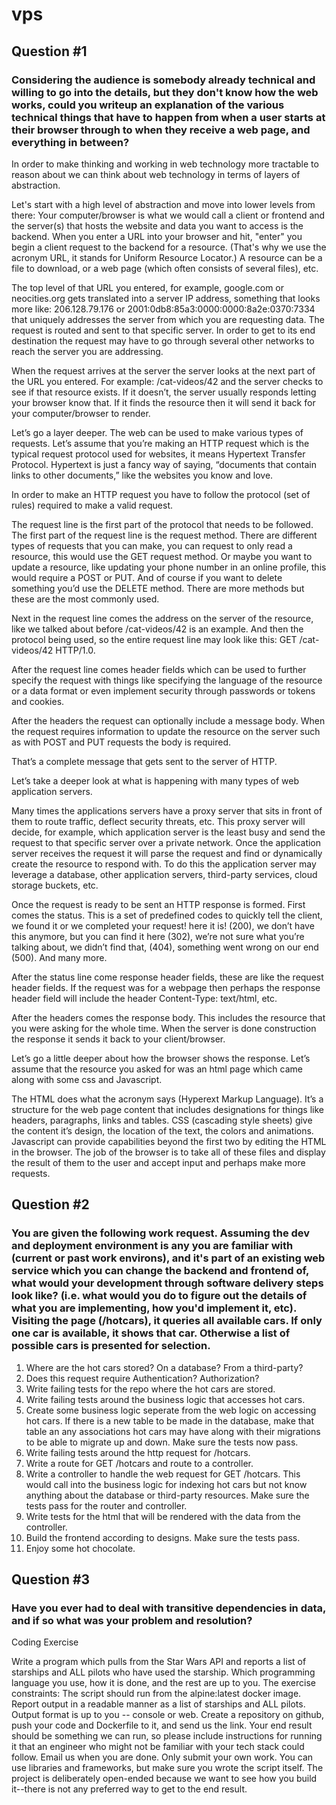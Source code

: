 # vps

## Question #1

### Considering the audience is somebody already technical and willing to go into the details, but they don't know how the web works, could you writeup an explanation of the various technical things that have to happen from when a user starts at their browser through to when they receive a web page, and everything in between?

In order to make thinking and working in web technology more tractable to reason about we can think about web technology in terms of layers of abstraction.

Let's start with a high level of abstraction and move into lower levels from there: Your computer/browser is what we would call a client or frontend and the server(s) that hosts the website and data you want to access is the backend. When you enter a URL into your browser and hit, "enter" you begin a client request to the backend for a resource. (That's why we use the acronym URL, it stands for Uniform Resource Locator.) A resource can be a file to download, or a web page (which often consists of several files), etc.

The top level of that URL you entered, for example, google.com or neocities.org gets translated into a server IP address, something that looks more like: 206.128.79.176 or 2001:0db8:85a3:0000:0000:8a2e:0370:7334 that uniquely addresses the server from which you are requesting data. The request is routed and sent to that specific server. In order to get to its end destination the request may have to go through several other networks to reach the server you are addressing.

When the request arrives at the server the server looks at the next part of the URL you entered. For example: /cat-videos/42 and the server checks to see if that resource exists. If it doesn’t, the server usually responds letting your browser know that. If it finds the resource then it will send it back for your computer/browser to render.

Let’s go a layer deeper. The web can be used to make various types of requests. Let’s assume that you’re making an HTTP request which is the typical request protocol used for websites, it means Hypertext Transfer Protocol. Hypertext is just a fancy way of saying, “documents that contain links to other documents,” like the websites you know and love.

In order to make an HTTP request you have to follow the protocol (set of rules) required to make a valid request. 

The request line is the first part of the protocol that needs to be followed. The first part of the request line is the request method. There are different types of requests that you can make, you can request to only read a resource, this would use the GET request method. Or maybe you want to update a resource, like updating your phone number in an online profile, this would require a POST or PUT. And of course if you want to delete something you’d use the DELETE method. There are more methods but these are the most commonly used.

Next in the request line comes the address on the server of the resource, like we talked about before /cat-videos/42 is an example. And then the protocol being used, so the entire request line may look like this: GET /cat-videos/42 HTTP/1.0.

After the request line comes header fields which can be used to further specify the request with things like specifying the language of the resource or a data format or even implement security through passwords or tokens and cookies.

After the headers the request can optionally include a message body. When the request requires information to update the resource on the server such as with POST and PUT requests the body is required.

That’s a complete message that gets sent to the server of HTTP.

Let’s take a deeper look at what is happening with many types of web application servers.

Many times the applications servers have a proxy server that sits in front of them to route traffic, deflect security threats, etc. This proxy server will decide, for example, which application server is the least busy and send the request to that specific server over a private network. Once the application server receives the request it will parse the request and find or dynamically create the resource to respond with. To do this the application server may leverage a database, other application servers, third-party services, cloud storage buckets, etc.

Once the request is ready to be sent an HTTP response is formed. First comes the status. This is a set of predefined codes to quickly tell the client, we found it or we completed your request! here it is! (200), we don’t have this anymore, but you can find it here (302), we’re not sure what you’re talking about, we didn’t find that, (404), something went wrong on our end (500). And many more.

After the status line come response header fields, these are like the request header fields. If the request was for a webpage then perhaps the response header field will include the header Content-Type: text/html, etc.

After the headers comes the response body. This includes the resource that you were asking for the whole time. When the server is done construction the response it sends it back to your client/browser.

Let’s go a little deeper about how the browser shows the response. Let’s assume that the resource you asked for was an html page which came along with some css and Javascript. 

The HTML does what the acronym says (Hyperext Markup Language). It’s a structure for the web page content that includes designations for things like headers, paragraphs, links and tables. CSS (cascading style sheets) give the content it’s design, the location of the text, the colors and animations. Javascript can provide capabilities beyond the first two by editing the HTML in the browser. The job of the browser is to take all of these files and display the result of them to the user and accept input and perhaps make more requests.

## Question #2

### You are given the following work request. Assuming the dev and deployment environment is any you are familiar with (current or past work environs), and it's part of an existing web service which you can change the backend and frontend of, what would your development through software delivery steps look like? (i.e. what would you do to figure out the details of what you are implementing, how you'd implement it, etc). Visiting the page (/hotcars), it queries all available cars. If only one car is available, it shows that car. Otherwise a list of possible cars is presented for selection.

1. Where are the hot cars stored? On a database? From a third-party? 
2. Does this request require Authentication? Authorization?
3. Write failing tests for the repo where the hot cars are stored.
5. Write failing tests around the business logic that accesses hot cars.
6. Create some business logic seperate from the web logic on accessing hot cars. If there is a new table to be made in the database, make that table an any associations hot cars may have along with their migrations to be able to migrate up and down. Make sure the tests now pass.
7. Write failing tests around the http request for /hotcars.
8. Write a route for GET /hotcars and route to a controller.
9. Write a controller to handle the web request for GET /hotcars. This would call into the business logic for indexing hot cars but not know anything about the database or third-party resources. Make sure the tests pass for the router and controller.
10. Write tests for the html that will be rendered with the data from the controller.
11. Build the frontend according to designs. Make sure the tests pass.
12. Enjoy some hot chocolate.

## Question #3

### Have you ever had to deal with transitive dependencies in data, and if so what was your problem and resolution?



Coding Exercise

Write a program which pulls from the Star Wars API and reports a list of starships and ALL pilots who have used the starship. Which programming language you use, how it is done, and the rest are up to you. The exercise constraints:
The script should run from the alpine:latest docker image.
Report output in a readable manner as a list of starships and ALL pilots. Output format is up to you -- console or web.
Create a repository on github, push your code and Dockerfile to it, and send us the link.
Your end result should be something we can run, so please include instructions for running it that an engineer who might not be familiar with your tech stack could follow.
Email us when you are done.
Only submit your own work. You can use libraries and frameworks, but make sure you wrote the script itself.
The project is deliberately open-ended because we want to see how you build it--there is not any preferred way to get to the end result.
